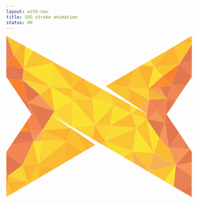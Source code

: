 ```yaml
---
layout: with-nav
title: SVG stroke animation
status: OK
---
```


<style>
	.squiggle,
	#svgx svg > path {
		stroke: #f6e058;
		stroke-width: 3;
		stroke-opacity: 20%;
		stroke-dasharray: 100%;
		stroke-dashoffset: 100%;
		animation: draw 15s linear infinite, fade 5s linear infinite;
		animation-direction: normal;
	}
	.squiggle,
	#svgx svg > path:nth-child(odd) {
		stroke: #eebd4e;
	}

	@keyframes draw {
		0% {
			stroke-opacity: 100%;
		}
		50% {
			stroke-dashoffset: 0;
			stroke-opacity: 0%;
		}
	}
	@keyframes fade {
		50% {
			fill-opacity: 0%;
		}
		100% {
			fill-opacity: 100%;
		}
	}
	#svgx svg {
		width: 80vw;
	}
</style>
<div id="svgx" class="relative flex flex-col justify-center min-h-screen py-6 overflow-hidden bg-gray-100 sm:py-12">
	<div class="mx-auto ">
		<svg width="400" height="348.26" viewBox="0 0 1322 1151" fill="none" xmlns="http://www.w3.org/2000/svg">
			<path d="M1304.51 10.0762L1224.33 57.9857L1321.95 45.8361V32.347L1304.51 10.0762Z" fill="#FAB42E"/>
			<path d="M1304.51 10.0765L1321.96 32.3705V0.750977L1304.51 10.0765Z" fill="#FAC32E"/>
			<path d="M0.970703 0.317383L52.3561 132.864L103.742 57.1297L0.970703 0.317383Z" fill="#FAC32E"/>
			<path d="M0.970703 0.317383V208.598L52.3561 132.864L0.970703 0.317383Z" fill="#E98151"/>
			<path d="M135.759 74.5829L103.772 57.1108L52.3711 132.87L124.772 235.708L135.759 74.5829Z" fill="#FAB42E"/>
			<path d="M52.3711 132.87L0.970703 208.63L124.772 235.708L52.3711 132.87Z" fill="#FA802E"/>
			<path d="M135.583 74.6577L124.771 235.708L192.61 106.251L135.583 74.6577Z" fill="#FAE12E"/>
			<path d="M192.548 106.176L124.771 235.708L328.771 193.708L316.845 175.262L192.548 106.176Z" fill="#FAC32E"/>
			<path d="M316.811 175.192L328.772 193.708L342.617 189.972L316.811 175.192Z" fill="#FAB42E"/>
			<path d="M1027.62 172.599L970.275 206.22L1050.77 219.708L1027.62 172.599Z" fill="#FAE12E"/>
			<path d="M1027.77 172.48L1050.77 219.709L1161.15 94.896L1027.77 172.48Z" fill="#FAC32E"/>
			<path d="M1193.77 75.8481L1161.12 94.8932L1050.77 219.708L1233.77 199.708L1193.77 75.8481Z" fill="#FAB42E"/>
			<path d="M1193.78 75.8061L1233.77 199.709L1321.95 62.9939V45.835L1224.32 57.9914L1193.78 75.8061Z" fill="#FAC32E"/>
			<path d="M1321.94 62.9028L1233.77 199.709L1321.94 177.788V62.9028Z" fill="#E3794D"/>
			<path d="M0.97391 208.609L0.740234 291.332L13.0782 310.435L115.771 313.709L0.97391 208.609Z" fill="#E3794D"/>
			<path d="M0.974609 208.62L115.771 313.708L124.771 235.708L0.974609 208.62Z" fill="#E2764C"/>
			<path d="M124.771 235.708L115.771 313.708L317.771 360.708L124.771 235.708Z" fill="#FABB2E"/>
			<path d="M124.771 235.708L317.771 360.708L328.771 193.708L124.771 235.708Z" fill="#FAE12E"/>
			<path d="M328.771 193.708L317.771 360.708L468.771 376.708L328.771 193.708Z" fill="#FADB2F"/>
			<path d="M328.771 193.708L468.771 376.708L465.736 258.618L342.552 189.945L328.771 193.708Z" fill="#FABB2E"/>
			<path d="M465.703 258.555L468.773 376.709L539.729 299.737L465.703 258.555Z" fill="#FAC32E"/>
			<path d="M912.693 239.893L744.18 338.28L866.771 368.708L912.693 239.893Z" fill="#FAB42E"/>
			<path d="M912.678 239.911L866.77 368.708L1009.77 380.708L939.077 223.937L912.678 239.911Z" fill="#FAC32E"/>
			<path d="M939.062 223.935L1009.77 380.708L1050.77 219.708L970.304 206.216L939.062 223.935Z" fill="#FAB42E"/>
			<path d="M1009.77 380.708L1178.77 352.708L1114.77 286.208L1009.77 380.708Z" fill="#FA8F2E"/>
			<path d="M1050.77 219.708L1009.77 380.708L1114.77 286.208L1050.77 219.708Z" fill="#FAE12E"/>
			<path d="M1114.77 286.208L1178.77 352.708L1233.77 199.708L1114.77 286.208Z" fill="#FA802E"/>
			<path d="M1050.77 219.708L1114.77 286.208L1233.77 199.708L1050.77 219.708Z" fill="#FAC32E"/>
			<path d="M1233.77 199.708L1178.77 352.708L1284.63 347.312L1321.72 291.904V286.164L1233.77 199.708Z" fill="#E2764C"/>
			<path d="M1233.77 199.708L1321.72 286.18L1321.94 177.789L1233.77 199.708Z" fill="#E98151"/>
			<path d="M80.4199 410.382L130.933 484.946L157.77 475.709L80.4199 410.382Z" fill="#E2764C"/>
			<path d="M13.3359 310.472L80.4346 410.431L157.772 475.708L115.772 313.708L13.3359 310.472Z" fill="#FA802E"/>
			<path d="M317.771 360.708L344.771 535.708L474.771 454.708L317.771 360.708Z" fill="#FAE42E"/>
			<path d="M317.771 360.708L474.771 454.708L468.771 376.708L317.771 360.708Z" fill="#FAC32E"/>
			<path d="M468.771 376.708L474.771 454.708L614.771 450.708L468.771 376.708Z" fill="#FAD333"/>
			<path d="M468.771 376.708L614.771 450.708L552.135 306.683L539.724 299.725L468.771 376.708Z" fill="#FAB42E"/>
			<path d="M552.074 306.583L614.771 450.708L683.012 379.455L552.074 306.583Z" fill="#FAC32E"/>
			<path d="M730.312 346.464L709.104 358.966L737.277 377.874L730.312 346.464Z" fill="#FAC32E"/>
			<path d="M682.894 379.465L614.771 450.708L763.771 494.708L745.771 414.208L682.894 379.465Z" fill="#FAD333"/>
			<path d="M746.107 414.389L763.771 494.708L802.957 445.931L746.107 414.389Z" fill="#FAC32E"/>
			<path d="M730.268 346.487L737.304 377.895L816.458 430.732L866.771 368.708L744.218 338.26L730.268 346.487Z" fill="#FAC32E"/>
			<path d="M866.73 368.639L816.467 430.748L880.135 473.285L866.73 368.639Z" fill="#FAC32E"/>
			<path d="M802.949 445.885L763.771 494.708L890.771 552.708L882.07 490.176L802.949 445.885Z" fill="#FAC530"/>
			<path d="M882.686 490.653L890.77 552.708L934.159 519.496L882.686 490.653Z" fill="#FAE42E"/>
			<path d="M866.777 368.639L880.102 473.194L941.947 514.169L1017.8 456.706L866.777 368.639Z" fill="#FAB42E"/>
			<path d="M866.77 368.708L1017.77 456.708L1009.77 380.708L866.77 368.708Z" fill="#FAD333"/>
			<path d="M1009.77 380.708L1017.77 456.708L1143.77 445.708L1009.77 380.708Z" fill="#FAB42E"/>
			<path d="M1178.77 352.708L1143.77 445.708L1208.91 459.46L1246.88 402.283L1178.77 352.708Z" fill="#F38450"/>
			<path d="M1178.77 352.708L1246.88 402.281L1284.63 347.314L1178.77 352.708Z" fill="#E98151"/>
			<path d="M120.282 648.307L97.2637 683.434L173.77 678.709L120.282 648.307Z" fill="#FA8F2E"/>
			<path d="M120.281 648.311L173.772 678.708L165.788 580.43L120.281 648.311Z" fill="#FA802E"/>
			<path d="M130.943 484.935L161.791 531.397L157.772 475.708L130.943 484.935Z" fill="#E2764C"/>
			<path d="M157.771 475.708L161.771 531.414L180.829 559.292L165.771 580.435L173.771 678.708L257.771 673.708L157.771 475.708Z" fill="#F38450"/>
			<path d="M157.771 475.708L257.771 673.708L344.771 535.708L157.771 475.708Z" fill="#E3794D"/>
			<path d="M344.772 535.708L326.406 564.668L451.181 637.906L344.772 535.708Z" fill="#FADB2F"/>
			<path d="M326.406 564.791L257.771 673.708L455.954 656.306L326.406 564.791Z" fill="#FAD333"/>
			<path d="M344.771 535.708L451.451 638.174L469.78 648.894L474.771 454.708L344.771 535.708Z" fill="#FAD333"/>
			<path d="M474.772 454.708L469.855 649.046L476.898 653.219L631.771 636.708L474.772 454.708Z" fill="#FAE12E"/>
			<path d="M474.771 454.708L631.771 636.708L614.771 450.708L474.771 454.708Z" fill="#FAC530"/>
			<path d="M614.77 450.708L631.77 636.708L763.77 494.708L614.77 450.708Z" fill="#FAE12E"/>
			<path d="M763.77 494.708L631.77 636.708L739.77 638.708L763.77 494.708Z" fill="#FAC32E"/>
			<path d="M763.77 494.708L739.77 638.708L890.77 552.708L763.77 494.708Z" fill="#FAE12E"/>
			<path d="M890.77 552.708L739.77 638.708L925.77 657.708L890.77 552.708Z" fill="#FABB2E"/>
			<path d="M890.77 552.708L925.77 657.708L998.77 591.708L890.77 552.708Z" fill="#FADB2F"/>
			<path d="M941.926 514.171L1003.64 557.549L1017.77 456.708L941.926 514.171Z" fill="#F8B055"/>
			<path d="M890.771 552.708L998.771 591.709L1003.58 557.588L934.161 519.052L890.771 552.708Z" fill="#FAC530"/>
			<path d="M1017.77 456.708L998.771 591.708L1074.77 538.208L1017.77 456.708Z" fill="#F38450"/>
			<path d="M998.771 591.708L1131.77 619.708L1074.77 538.208L998.771 591.708Z" fill="#F59559"/>
			<path d="M1017.77 456.708L1074.77 538.208L1143.77 445.708L1017.77 456.708Z" fill="#EB8452"/>
			<path d="M1074.77 538.208L1131.77 619.708L1143.77 445.708L1074.77 538.208Z" fill="#F38450"/>
			<path d="M1143.77 445.708L1131.77 619.708L1180 614.891L1142.3 559.054L1188.22 490.884L1143.77 445.708Z" fill="#E2764C"/>
			<path d="M1143.77 445.708L1188.21 490.881L1208.91 459.453L1143.77 445.708Z" fill="#E3794D"/>
			<path d="M69.557 724.252L35.1855 776.194L192.771 754.708L69.557 724.252Z" fill="#E3794D"/>
			<path d="M97.3218 683.344L69.5801 724.328L192.772 754.708L173.772 678.708L97.3218 683.344Z" fill="#E2764C"/>
			<path d="M173.771 678.708L192.771 754.708L257.771 673.708L173.771 678.708Z" fill="#F39057"/>
			<path d="M257.771 673.708L192.771 754.708L256.771 747.708L257.771 673.708Z" fill="#F8B352"/>
			<path d="M257.771 673.708L256.771 747.708L427.771 750.708L257.771 673.708Z" fill="#FAC32E"/>
			<path d="M257.771 673.709L427.771 750.709L465.813 662.871L455.901 656.35L257.771 673.709Z" fill="#FAB42E"/>
			<path d="M465.757 662.826L427.773 750.709L550.088 826.271L569.043 815.689L482.478 673.631L465.757 662.826Z" fill="#FAC02E"/>
			<path d="M482.471 673.59L568.983 815.642L601.755 797.042L608.249 759.251L482.471 673.59Z" fill="#FAB42E"/>
			<path d="M476.957 653.156L613.676 734.448L631.771 636.708L476.957 653.156Z" fill="#FAD333"/>
			<path d="M608.263 759.198L601.861 796.95L634.147 777.733L608.263 759.198Z" fill="#FAB42E"/>
			<path d="M631.771 636.708L613.789 734.367L681.029 773.797L706.771 750.708L631.771 636.708Z" fill="#FAB42E"/>
			<path d="M631.77 636.708L706.77 750.708L739.77 638.708L631.77 636.708Z" fill="#FAD333"/>
			<path d="M739.77 638.708L706.77 750.708L925.77 657.708L739.77 638.708Z" fill="#FADB2F"/>
			<path d="M925.77 657.708L706.77 750.708L901.77 824.708L925.77 657.708Z" fill="#FAC530"/>
			<path d="M925.77 657.708L901.77 824.708L1049.77 835.708L925.77 657.708Z" fill="#FAE42E"/>
			<path d="M925.77 657.708L1049.77 835.708L998.77 591.708L925.77 657.708Z" fill="#FAC32E"/>
			<path d="M998.771 591.708L1090.77 727.708L1131.77 619.708L998.771 591.708Z" fill="#E3794D"/>
			<path d="M998.771 591.708L1049.77 835.708L1090.77 727.708L998.771 591.708Z" fill="#FAE12E"/>
			<path d="M1090.77 727.708L1049.77 835.708L1157.77 798.708L1090.77 727.708Z" fill="#FABB2E"/>
			<path d="M1131.77 619.708L1090.77 727.708L1157.77 798.708L1131.77 619.708Z" fill="#F59559"/>
			<path d="M1131.77 619.709L1157.77 798.709L1232.42 693.406L1180 614.894L1131.77 619.709Z" fill="#E2764C"/>
			<path d="M1232.42 693.403L1157.77 798.708L1308.58 807.276L1232.42 693.403Z" fill="#EB8452"/>
			<path d="M1.12109 965.248L13.7708 997.708L114.771 921.708L1.12109 842.151V965.248Z" fill="#E2764C"/>
			<path d="M1.17383 842.198L114.771 921.708L192.771 754.708L35.1536 776.182L1.61531 826.814L1.17383 842.198Z" fill="#F38450"/>
			<path d="M192.771 754.708L114.771 921.708L229.771 913.708L192.771 754.708Z" fill="#FAC02E"/>
			<path d="M192.771 754.708L229.771 913.708L256.771 747.708L192.771 754.708Z" fill="#FAE12E"/>
			<path d="M256.771 747.708L229.771 913.708L427.771 750.708L256.771 747.708Z" fill="#FAD333"/>
			<path d="M427.771 750.708L229.771 913.708L343.757 948.359L415.71 905.883L427.771 750.708Z" fill="#FABB2E"/>
			<path d="M427.771 750.708L415.941 905.187L550.148 826.301L427.771 750.708Z" fill="#FAB42E"/>
			<path d="M681.705 773.541L724.635 798.943L706.771 750.708L681.705 773.541Z" fill="#FAC32E"/>
			<path d="M706.77 750.708L724.379 798.943L833.385 862.593L901.77 824.708L706.77 750.708Z" fill="#FADB2F"/>
			<path d="M901.771 824.708L833.668 863.098L906.26 905.632L901.771 824.708Z" fill="#FAC530"/>
			<path d="M901.77 824.708L906.813 905.955L1001.66 961.708H1019.77L901.77 824.708Z" fill="#F8B055"/>
			<path d="M901.77 824.708L1019.77 961.708L1049.77 835.708L901.77 824.708Z" fill="#FAC32E"/>
			<path d="M1049.77 835.708L1019.77 961.708L1208.77 922.708L1049.77 835.708Z" fill="#F8B055"/>
			<path d="M1049.77 835.708L1208.77 922.708L1157.77 798.708L1049.77 835.708Z" fill="#FABB2E"/>
			<path d="M1157.77 798.708L1208.77 922.708L1308.59 807.279L1157.77 798.708Z" fill="#F7975A"/>
			<path d="M1308.57 807.292L1208.77 922.709L1321.79 900.852V827.138L1308.57 807.292Z" fill="#E2764C"/>
			<path d="M13.7725 997.708L10.9316 1035.42L152.772 1039.71L13.7725 997.708Z" fill="#FAC02E"/>
			<path d="M13.7792 997.705L1.14258 965.247L1.51562 1149.21L13.7792 997.705Z" fill="#FA8F2E"/>
			<path d="M13.7715 997.708L152.771 1039.71L114.771 921.708L13.7715 997.708Z" fill="#FAD333"/>
			<path d="M114.771 921.708L152.771 1039.71L229.771 913.708L114.771 921.708Z" fill="#FAB42E"/>
			<path d="M229.771 913.708L152.771 1039.71L181.495 1043.44L236.842 1011.33L229.771 913.708Z" fill="#FAC32E"/>
			<path d="M229.771 913.708L236.536 1010.72L343.255 948.643L229.771 913.708Z" fill="#FAB42E"/>
			<path d="M1019.77 961.703L1126.08 1034.62L1208.77 922.708L1019.77 961.703Z" fill="#FAC32E"/>
			<path d="M1208.77 922.708L1126.29 1035.05L1192.92 1074.04L1208.77 922.708Z" fill="#FAE12E"/>
			<path d="M1208.77 922.696L1192.92 1074L1237.47 1101.28L1321.23 1068.08L1321.9 1001.52L1208.77 922.696Z" fill="#E98151"/>
			<path d="M1208.77 922.708L1321.91 1001.57L1321.74 900.831L1208.77 922.708Z" fill="#F59559"/>
			<path d="M10.9453 1035.4L1.51172 1149.23L34.9156 1129.83L10.9453 1035.4Z" fill="#FAC32E"/>
			<path d="M10.9375 1035.41L34.918 1129.83L152.771 1039.71L10.9375 1035.41Z" fill="#FAB42E"/>
			<path d="M34.9219 1129.82L181.492 1043.43L152.77 1039.7L34.9219 1129.82Z" fill="#FAC02E"/>
			<path d="M1237.49 1101.26L1321.23 1149.44V1068.04L1237.49 1101.26Z" fill="#E3794D"/>
			<path d="M1126.29 1035.05L1019.78 961.703L1002.47 962.001L1126.29 1035.05Z" fill="#FABB2E"/>
			<path d="M115.771 313.708L237.771 418.208L317.771 360.708L115.771 313.708Z" fill="#FAD333"/>
			<path d="M115.771 313.708L157.771 475.708L237.771 418.208L115.771 313.708Z" fill="#E2764C"/>
			<path d="M317.771 360.708L237.771 418.208L344.771 535.708L317.771 360.708Z" fill="#FABB2E"/>
			<path d="M237.771 418.208L157.771 475.708L344.771 535.708L237.771 418.208Z" fill="#F7975A"/>
			<path d="M1009.77 380.708L1143.77 445.708L1094.27 366.708L1009.77 380.708Z" fill="#F69E50"/>
			<path d="M1143.77 445.708L1178.77 352.708L1094.27 366.708L1143.77 445.708Z" fill="#E3794D"/>
		</svg>
	</div>
</div>
